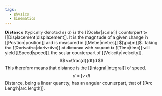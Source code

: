 ```yaml
---
tags:
  - physics
  - kinematics
---
```

**Distance** (typically denoted as $d$) is the [[Scalar|scalar]] counterpart to [[Displacement|displacement]]. It is the magnitude of a given change in [[Position|position]] and is measured in [[Metre|metres]] $[\pu{m}]$. Taking the [[Derivative|derivative]] of distance with respect to [[Time|time]] will yield [[Speed|speed]], the scalar counterpart of [[Velocity|velocity]]. 
$$
v=\frac{d}{dt}d
$$
This therefore means that distance is the [[Integral|integral]] of speed.
$$
d=\int v\ dt
$$
Distance, being a linear quantity, has an angular counterpart, that of [[Arc Length|arc length]].
